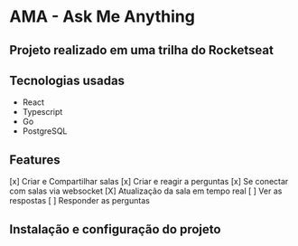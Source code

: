 # AMA - Ask Me Anything

## Projeto realizado em uma trilha do Rocketseat

## Tecnologias usadas

- React
- Typescript
- Go
- PostgreSQL

## Features

[x] Criar e Compartilhar salas
[x] Criar e reagir a perguntas
[x] Se conectar com salas via websocket
[X] Atualização da sala em tempo real
[ ] Ver as respostas
[ ] Responder as perguntas

## Instalação e configuração do projeto
